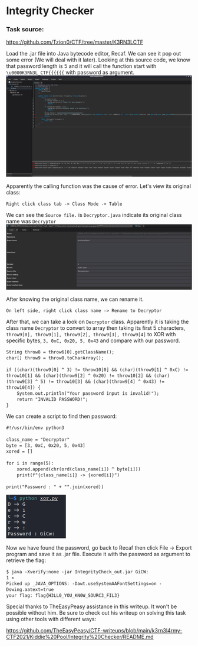 # Integrity Checker
### Task source:
https://github.com/Tzion0/CTF/tree/master/K3RN3LCTF

Load the .jar file into Java bytecode editor, Recaf. We can see it pop out some error (We will deal with it later). Looking at this source code, we know that password length is 5 and it will call the function start with `\u0000K3RN3L_CTF{{{{{{` with password as argument.  
![IMG](_resources/IMG.png)

Apparently the calling function was the cause of error. Let's view its original class:
```
Right click class tab -> Class Mode -> Table
```
We can see the `Source file.` is `Decryptor.java` indicate its original class name was `Decryptor`
![IMG2](_resources/IMG2.png)

After knowing the original class name, we can rename it. 
```
On left side, right click class name -> Rename to Decryptor
```

After that, we can take a look on `Decryptor` class. Apparently it is taking the class name `Decryptor` to convert to array then taking its first 5 characters, `throw9[0], throw9[1], throw9[2], throw9[3], throw9[4]` to XOR with specific bytes, `3, 0xC, 0x20, 5, 0x43` and compare with our password.
```
String throw8 = throw6[0].getClassName();
char[] throw9 = throw8.toCharArray();

if ((char)(throw9[0] ^ 3) != throw10[0] && (char)(throw9[1] ^ 0xC) != throw10[1] && (char)(throw9[2] ^ 0x20) != throw10[2] && (char)(throw9[3] ^ 5) != throw10[3] && (char)(throw9[4] ^ 0x43) != throw10[4]) {
	System.out.println("Your password input is invalid!");
    return "INVALID PASSWORD!";
}
```

We can create a script to find then password:
```
#!/usr/bin/env python3

class_name = "Decryptor"
byte = [3, 0xC, 0x20, 5, 0x43]
xored = []

for i in range(5):
	xored.append(chr(ord(class_name[i]) ^ byte[i]))
	print(f"{class_name[i]} -> {xored[i]}")

print("Password : " + "".join(xored))
```
![IMG2](_resources/IMG3.png)

Now we have found the password, go back to Recaf then click File -> Export program and save it as .jar file.
Execute it with the password as argument to retrieve the flag:
```
$ java -Xverify:none -jar IntegrityCheck_out.jar GiCW:                                                        1 ⨯
Picked up _JAVA_OPTIONS: -Dawt.useSystemAAFontSettings=on -Dswing.aatext=true
your flag: flag{H3LL0_YOU_KN0W_SOURC3_FIL3}
```

Special thanks to TheEasyPeasy assistance in this writeup. It won't be possible without him. Be sure to check out his writeup on solving this task using other tools with different ways:

https://github.com/TheEasyPeasy/CTF-writeups/blob/main/k3rn3l4rmy-CTF2021/Kiddie%20Pool/Integrity%20Checker/README.md
